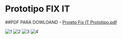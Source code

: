 
# Prototipo FIX IT

##PDF PARA DOWLOAND - [Projeto Fix IT Prototipo.pdf](https://github.com/samuelllopes/Projeto-Fix-IT/files/9541612/Projeto.Fix.IT.Prototipo.pdf)


![1](https://user-images.githubusercontent.com/103187575/189507668-f8296d51-86bb-4047-9905-a4c14869e489.png)
![2](https://user-images.githubusercontent.com/103187575/189507671-ce64ca22-0fae-42a4-b9b4-1589944f0850.png)
![3](https://user-images.githubusercontent.com/103187575/189507672-9b76fc0b-5dcb-4768-b898-27321e0bdc06.png)
![4](https://user-images.githubusercontent.com/103187575/189507674-6cc3fd4a-5fa3-4845-b540-dd8699fee320.png)
